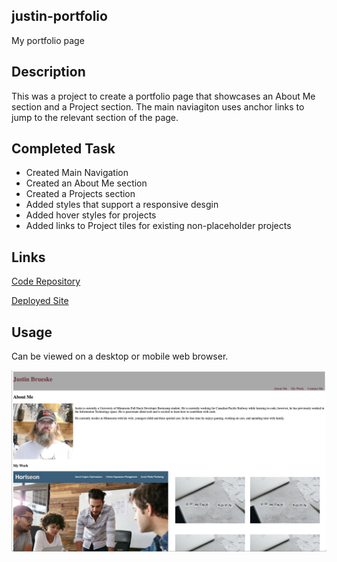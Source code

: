 ## justin-portfolio
My portfolio page

## Description
This was a project to create a portfolio page that showcases an About Me section and a Project section. The main naviagiton uses anchor links to jump to the relevant section of the page.

## Completed Task
* Created Main Navigation
* Created an About Me section
* Created a Projects section
* Added styles that support a responsive desgin
* Added hover styles for projects
* Added links to Project tiles for existing non-placeholder projects

## Links

[Code Repository](https://github.com/Justin-Brueske/justin-portfolio)

[Deployed Site](https://justin-brueske.github.io/justin-portfolio/)

## Usage

Can be viewed on a desktop or mobile web browser.

![screenshot of index.html](./assets/images/portfolio.jpg)